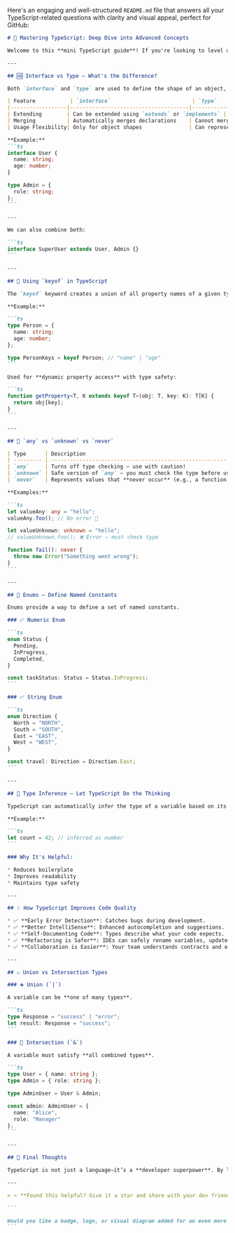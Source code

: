 Here's an engaging and well-structured `README.md` file that answers all your TypeScript-related questions with clarity and visual appeal, perfect for GitHub:

````markdown
# 🚀 Mastering TypeScript: Deep Dive into Advanced Concepts

Welcome to this **mini TypeScript guide**! If you're looking to level up your TypeScript knowledge or want to brush up on advanced concepts, this readme covers some of the most important topics with real-world examples.

---

## 🆚 Interface vs Type — What's the Difference?

Both `interface` and `type` are used to define the shape of an object, but there are subtle differences:

| Feature           | `interface`                          | `type`                                |
|------------------|--------------------------------------|----------------------------------------|
| Extending        | Can be extended using `extends` or `implements` | Can use intersections (`&`) for composition |
| Merging          | Automatically merges declarations    | Cannot merge; re-declaration causes error |
| Usage Flexibility| Only for object shapes               | Can represent primitives, unions, tuples, etc. |

**Example:**
```ts
interface User {
  name: string;
  age: number;
}

type Admin = {
  role: string;
};
```

---

We can also combine both:

```ts
interface SuperUser extends User, Admin {}
```

---

## 🔑 Using `keyof` in TypeScript

The `keyof` keyword creates a union of all property names of a given type.

**Example:**

```ts
type Person = {
  name: string;
  age: number;
};

type PersonKeys = keyof Person; // "name" | "age"
```

Used for **dynamic property access** with type safety:

```ts
function getProperty<T, K extends keyof T>(obj: T, key: K): T[K] {
  return obj[key];
}
```

---

## 🤯 `any` vs `unknown` vs `never`

| Type      | Description                                                                           |
| --------- | ------------------------------------------------------------------------------------- |
| `any`     | Turns off type checking — use with caution!                                           |
| `unknown` | Safe version of `any` — you must check the type before using it                       |
| `never`   | Represents values that **never occur** (e.g., a function that always throws an error) |

**Examples:**

```ts
let valueAny: any = "hello";
valueAny.foo(); // No error 😬

let valueUnknown: unknown = "hello";
// valueUnknown.foo(); ❌ Error — must check type

function fail(): never {
  throw new Error("Something went wrong");
}
```

---

## 🎯 Enums — Define Named Constants

Enums provide a way to define a set of named constants.

### ✅ Numeric Enum

```ts
enum Status {
  Pending,
  InProgress,
  Completed,
}

const taskStatus: Status = Status.InProgress;
```

### ✅ String Enum

```ts
enum Direction {
  North = "NORTH",
  South = "SOUTH",
  East = "EAST",
  West = "WEST",
}

const travel: Direction = Direction.East;
```

---

## 🧠 Type Inference — Let TypeScript Do the Thinking

TypeScript can automatically infer the type of a variable based on its value.

**Example:**

```ts
let count = 42; // inferred as number
```

### Why It's Helpful:

* Reduces boilerplate
* Improves readability
* Maintains type safety

---

## 💡 How TypeScript Improves Code Quality

* ✅ **Early Error Detection**: Catches bugs during development.
* ✅ **Better IntelliSense**: Enhanced autocompletion and suggestions.
* ✅ **Self-Documenting Code**: Types describe what your code expects.
* ✅ **Refactoring is Safer**: IDEs can safely rename variables, update interfaces, etc.
* ✅ **Collaboration is Easier**: Your team understands contracts and expectations more clearly.

---

## ⚔️ Union vs Intersection Types

### ➕ Union (`|`)

A variable can be **one of many types**.

```ts
type Response = "success" | "error";
let result: Response = "success";
```

### 🔗 Intersection (`&`)

A variable must satisfy **all combined types**.

```ts
type User = { name: string };
type Admin = { role: string };

type AdminUser = User & Admin;

const admin: AdminUser = {
  name: "Alice",
  role: "Manager"
};
```

---

## 📌 Final Thoughts

TypeScript is not just a language—it’s a **developer superpower**. By leveraging strong typing, inference, enums, and more, your code becomes **cleaner, safer, and easier to maintain**.

---

> ⭐ **Found this helpful? Give it a star and share with your dev friends!**

```

Would you like a badge, logo, or visual diagram added for an even more polished GitHub presence?
```
